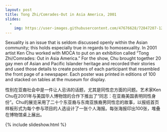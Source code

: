 ```yaml
---
layout: post
title: Tong Zhi/Comrades-Out in Asia America, 2001
slides:
  -
    img: https://user-images.githubusercontent.com/47676628/72847207-12f0dc00-3c70-11ea-9c02-fb51a03fcf93.jpg
---
```


Sexuality is an issue that is seldom discussed openly within the Asian community; this holds especially true in regards to homosexuality.  In 2001 artist Ken Chu worked with MOCA to put on an exhibition called “Tong Zhi/Comrades: Out in Asia America.”  For the show, Chu brought together 20 gay men of Asian and Pacific Islander heritage and recorded their stories and used those details to create posters of each participant that resembled the front page of a newspaper.  Each poster was printed in editions of 100 and stacked on tables at the museum for display.

性别在亚裔社会中是一件让人忌讳的话题，尤其是同性恋方面的问题。艺术家Ken Chu在2001年与美国华人博物馆的合作下推出了“同志：在亚裔美国表明同性身份”。Chu的展览采用了二十个东亚裔与东南亚族裔男同性恋的故事，以报纸首页样板形式为每个参与项目的人选设计了一张个人海报。每张海报印出100张，堆叠在博物馆桌上展出。

{% include slideshow.html %}
